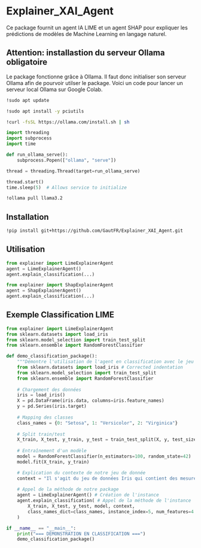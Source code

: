 # Explainer_XAI_Agent

Ce package fournit un agent IA LIME et un agent SHAP pour expliquer les prédictions de modèles de Machine Learning en langage naturel.

## Attention: installastion du serveur Ollama obligatoire
Le package fonctionne grâce à Ollama. Il faut donc initialiser son serveur Ollama afin de pourvoir utilser le package.
Voici un code pour lancer un serveur local Ollama sur Google Colab.

```bash
!sudo apt update

!sudo apt install -y pciutils

!curl -fsSL https://ollama.com/install.sh | sh
```

```python
import threading
import subprocess
import time

def run_ollama_serve():
    subprocess.Popen(["ollama", "serve"])

thread = threading.Thread(target=run_ollama_serve)

thread.start()
time.sleep(5)  # Allows service to initialize
```

```bash
!ollama pull llama3.2
```

## Installation

```bash
!pip install git+https://github.com/GautFR/Explainer_XAI_Agent.git
```

## Utilisation

```python
from explainer import LimeExplainerAgent
agent = LimeExplainerAgent()
agent.explain_classification(...)
```

```python
from explainer import ShapExplainerAgent
agent = ShapExplainerAgent()
agent.explain_classification(...)
```

## Exemple Classification LIME

```python
from explainer import LimeExplainerAgent
from sklearn.datasets import load_iris
from sklearn.model_selection import train_test_split
from sklearn.ensemble import RandomForestClassifier

def demo_classification_package():
    """Démontre l'utilisation de l'agent en classification avec le jeu de données Iris"""
    from sklearn.datasets import load_iris # Corrected indentation
    from sklearn.model_selection import train_test_split
    from sklearn.ensemble import RandomForestClassifier
    
    # Chargement des données
    iris = load_iris()
    X = pd.DataFrame(iris.data, columns=iris.feature_names)
    y = pd.Series(iris.target)
    
    # Mapping des classes
    class_names = {0: "Setosa", 1: "Versicolor", 2: "Virginica"}
    
    # Split train/test
    X_train, X_test, y_train, y_test = train_test_split(X, y, test_size=0.3, random_state=42)
    
    # Entraînement d'un modèle
    model = RandomForestClassifier(n_estimators=100, random_state=42)
    model.fit(X_train, y_train)

    # Explication du contexte de notre jeu de donnée
    context = "Il s'agit du jeu de données Iris qui contient des mesures de pétales et de sépales de trois espèces différentes d'iris."
    
    # Appel de la méthode de notre package
    agent = LimeExplainerAgent() # Création de l'instance
    agent.explain_classification( # Appel de la méthode de l'instance
        X_train, X_test, y_test, model, context,
        class_names_dict=class_names, instance_index=5, num_features=4
    )

if __name__ == "__main__":
    print("=== DÉMONSTRATION EN CLASSIFICATION ===")
    demo_classification_package()
```
